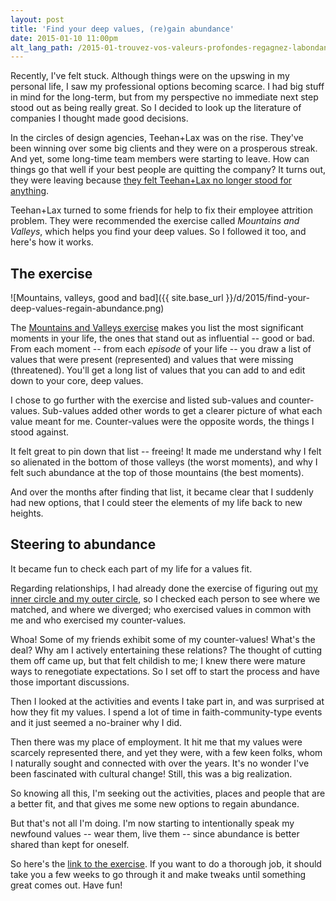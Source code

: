 ```yaml
---
layout: post
title: 'Find your deep values, (re)gain abundance'
date: 2015-01-10 11:00pm
alt_lang_path: /2015-01-trouvez-vos-valeurs-profondes-regagnez-labondance/
---
```


Recently, I've felt stuck. Although things were on the upswing in my personal life, I saw my professional options becoming scarce. I had big stuff in mind for the long-term, but from my perspective no immediate next step stood out as being really great. So I decided to look up the literature of companies I thought made good decisions.

In the circles of design agencies, Teehan+Lax was on the rise. They've been winning over some big clients and they were on a prosperous streak. And yet, some long-time team members were starting to leave. How can things go that well if your best people are quitting the company? It turns out, they were leaving because [they felt Teehan+Lax no longer stood for anything][teehanlax].

[teehanlax]: http://www.teehanlax.com/story/teehan-lax/

Teehan+Lax turned to some friends for help to fix their employee attrition problem. They were recommended the exercise called *Mountains and Valleys*, which helps you find your deep values. So I followed it too, and here's how it works.

<!-- MORE -->

## The exercise

![Mountains, valleys, good and bad]({{ site.base_url }}/d/2015/find-your-deep-values-regain-abundance.png)

The [Mountains and Valleys exercise][exercise] makes you list the most significant moments in your life, the ones that stand out as influential -- good or bad. From each moment -- from each *episode* of your life -- you draw a list of values that were present (represented) and values that were missing (threatened). You'll get a long list of values that you can add to and edit down to your core, deep values.

[exercise]:http://www.culturesync.net/toolbox/mountains-and-valleys/ "Mountains and Valleys exercise, by Dave Logan"

I chose to go further with the exercise and listed sub-values and counter-values. Sub-values added other words to get a clearer picture of what each value meant for me. Counter-values were the opposite words, the things I stood against.

It felt great to pin down that list -- freeing! It made me understand why I felt so alienated in the bottom of those valleys (the worst moments), and why I felt such abundance at the top of those mountains (the best moments).

And over the months after finding that list, it became clear that I suddenly had new options, that I could steer the elements of my life back to new heights.

## Steering to abundance

It became fun to check each part of my life for a values fit.

Regarding relationships, I had already done the exercise of figuring out [my inner circle and my outer circle][circles], so I checked each person to see where we matched, and where we diverged; who exercised values in common with me and who exercised my counter-values.

[circles]: /2013-09-keeping-up-with-news/

Whoa! Some of my friends exhibit some of my counter-values! What's the deal? Why am I actively entertaining these relations? The thought of cutting them off came up, but that felt childish to me; I knew there were mature ways to renegotiate expectations. So I set off to start the process and have those important discussions.

Then I looked at the activities and events I take part in, and was surprised at how they fit my values. I spend a lot of time in faith-community-type events and it just seemed a no-brainer why I did.

Then there was my place of employment. It hit me that my values were scarcely represented there, and yet they were, with a few keen folks, whom I naturally sought and connected with over the years. It's no wonder I've been fascinated with cultural change! Still, this was a big realization.

So knowing all this, I'm seeking out the activities, places and people that are a better fit, and that gives me some new options to regain abundance.

But that's not all I'm doing. I'm now starting to intentionally speak my newfound values -- wear them, live them -- since abundance is better shared than kept for oneself.

So here's the [link to the exercise][exercise]. If you want to do a thorough job, it should take you a few weeks to go through it and make tweaks until something great comes out. Have fun!
